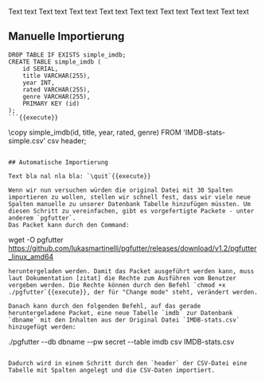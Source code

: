 Text text Text text Text text Text text Text text Text text Text text Text text

## Manuelle Importierung
```
DROP TABLE IF EXISTS simple_imdb;
CREATE TABLE simple_imdb (
    id SERIAL,
    title VARCHAR(255),
    year INT,
    rated VARCHAR(255),
    genre VARCHAR(255),
    PRIMARY KEY (id)
);
```{{execute}}

```
\copy simple_imdb(id, title, year, rated, genre) FROM 'IMDB-stats-simple.csv' csv header;
```{{execute}}

## Automatische Importierung

Text bla nal nla bla: `\quit`{{execute}}

Wenn wir nun versuchen würden die original Datei mit 30 Spalten importieren zu wollen, stellen wir schnell fest, dass wir viele neue Spalten manuelle zu unserer Datenbank Tabelle hinzufügen müssten. Um diesen Schritt zu vereinfachen, gibt es vorgefertigte Packete - unter anderem `pgfutter`.
Das Packet kann durch den Command:
```
wget -O pgfutter https://github.com/lukasmartinelli/pgfutter/releases/download/v1.2/pgfutter_linux_amd64
```{{execute}}
heruntergeladen werden. Damit das Packet ausgeführt werden kann, muss laut Dokumentation [zitat] die Rechte zum Ausführen vom Benutzer vergeben werden. Die Rechte können durch den Befehl `chmod +x ./pgfutter`{{execute}}, der für "Change mode" steht, verändert werden.

Danach kann durch den folgenden Befehl, auf das gerade heruntergeladene Packet, eine neue Tabelle `imdb` zur Datenbank `dbname` mit den Inhalten aus der Original Datei `IMDB-stats.csv` hinzugefügt werden:
```
./pgfutter 
    --db dbname 
    --pw secret 
    --table imdb 
    csv IMDB-stats.csv
```{{execute}}

Dadurch wird in einem Schritt durch den `header` der CSV-Datei eine Tabelle mit Spalten angelegt und die CSV-Daten importiert.
  